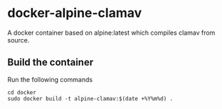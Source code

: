 # docker-alpine-clamav
A docker container based on alpine:latest which compiles clamav from source.

## Build the container
Run the following commands

    cd docker
    sudo docker build -t alpine-clamav:$(date +%Y%m%d) .
    
